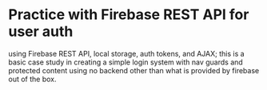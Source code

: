 # Practice with Firebase REST API for user auth

using Firebase REST API, local storage, auth tokens, and AJAX; this is a basic case study in creating a simple login system with nav guards and protected content using no backend other than what is provided by firebase out of the box.
